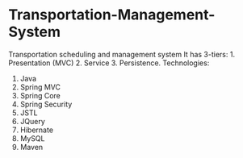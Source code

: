 # Transportation-Management-System
Transportation scheduling and management system
It has 3-tiers: 1. Presentation (MVC) 2. Service 3. Persistence.
Technologies:
  1. Java
  2. Spring MVC
  3. Spring Core
  4. Spring Security
  5. JSTL
  6. JQuery
  7. Hibernate
  8. MySQL
  9. Maven
